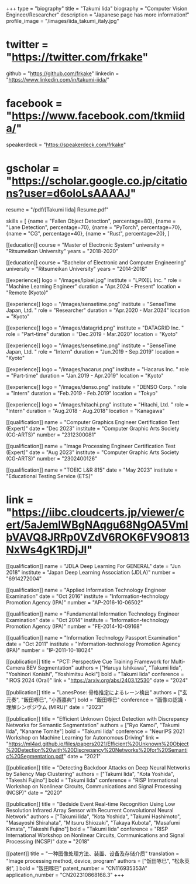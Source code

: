 +++
type = "biography"
title = "Takumi Iida"
biography = "Computer Vision Engineer/Researcher"
description = "Japanese page has more information!"
profile_image = "/images/iida_takumi_italy.jpg"
# twitter = "https://twitter.com/frkake"
github = "https://github.com/frkake"
linkedin = "https://www.linkedin.com/in/takumi-iida/"
# facebook = "https://www.facebook.com/tkmiida/"
speakerdeck = "https://speakerdeck.com/frkake"
# gscholar = "https://scholar.google.co.jp/citations?user=d6oloLsAAAAJ"
resume = "/pdf/[Takumi Iida] Resume.pdf"

skills = [
    {name = "Fallen Object Detection", percentage=80},
    {name = "Lane Detection", percentage=70},
    {name = "PyTorch", percentage=70},
    {name = "CG", percentage=40},
    {name = "Rust", percentage=20},
]

[[education]]
course = "Master of Electronic System"
university = "Ritsumeikan University"
years = "2018-2020"

[[education]]
course = "Bachelor of Electronic and Computer Engineering"
university = "Ritsumeikan University"
years = "2014-2018"

[[experience]]
logo = "/images/lpixel.jpg"
institute = "LPIXEL Inc. "
role = "Machine Learning Engineer"
duration = "Apr.2024 - Present"
location = "Remote (Kyoto)"

[[experience]]
logo = "/images/sensetime.png"
institute = "SenseTime Japan, Ltd. "
role = "Researcher"
duration = "Apr.2020 - Mar.2024"
location = "Kyoto"

[[experience]]
logo = "/images/datagrid.png"
institute = "DATAGRID Inc. "
role = "Part-time"
duration = "Dec.2019 - Mar.2020"
location = "Kyoto"

[[experience]]
logo = "/images/sensetime.png"
institute = "SenseTime Japan, Ltd. "
role = "Intern"
duration = "Jun.2019 - Sep.2019"
location = "Kyoto"

[[experience]]
logo = "/images/hacarus.png"
institute = "Hacarus Inc. "
role = "Part-time"
duration = "Jan.2019 - Apr.2019"
location = "Kyoto"

[[experience]]
logo = "/images/denso.png"
institute = "DENSO Corp. "
role = "Intern"
duration = "Feb.2019 - Feb.2019"
location = "Tokyo"

[[experience]]
logo = "/images/hitachi.png"
institute = "Hitachi, Ltd. "
role = "Intern"
duration = "Aug.2018 - Aug.2018"
location = "Kanagawa"

[[qualification]]
name = "Computer Graphics Engineer Certification Test (Expert)"
date = "Dec 2023"
institute = "Computer Graphic Arts Society (CG-ARTS)"
number = "2312300081"

[[qualification]]
name = "Image Processing Engineer Certification Test (Expert)"
date = "Aug 2023"
institute = "Computer Graphic Arts Society (CG-ARTS)"
number = "2302400126"

[[qualification]]
name = "TOEIC L&R 815"
date = "May 2023"
institute = "Educational Testing Service (ETS)"
# link = "https://iibc.cloudcerts.jp/viewer/cert/5aJemlWBgNAqgu68NgOA5VmIbVAVQ8JRRp0VZdV6ROK6FV9O813NxWs4gK1RDjJl"

[[qualification]]
name = "JDLA Deep Learning For GENERAL"
date = "Jun 2018"
institute = "Japan Deep Learning Association (JDLA)"
number = "6914272004"

[[qualification]]
name = "Applied Information Technology Engineer Examination"
date = "Oct 2016"
institute = "Information-technology Promotion Agency (IPA)"
number = "AP-2016-10-06502"

[[qualification]]
name = "Fundamental Information Technology Engineer Examination"
date = "Oct 2014"
institute = "Information-technology Promotion Agency (IPA)"
number = "FE-2014-10-09168"

[[qualification]]
name = "Information Technology Passport Examination"
date = "Oct 2011"
institute = "Information-technology Promotion Agency (IPA)"
number = "IP-2011-10-18024"

[[publication]]
title = "PCT: Perspective Cue Training Framework for Multi-Camera BEV Segmentation"
authors = ["Haruya Ishikawa", "Takumi Iida", "Yoshinori Konishi", "Yoshimitsu Aoki"]
bold = "Takumi Iida"
conference = "IROS 2024 (Oral)"
link = "https://arxiv.org/abs/2403.12530"
date = "2024"

[[publication]]
title = "LanesPose: 骨格推定によるレーン検出"
authors = ["玄元奏", "飯田啄巳", "小西嘉典"]
bold = "飯田啄巳"
conference = "画像の認識・理解シンポジウム (MIRU)"
date = "2023"

[[publication]]
title = "Efficient Unknown Object Detection with Discrepancy Networks for Semantic Segmentation"
authors = ["Ryo Kamoi", "Takumi Iida", "Kaname Tomite"]
bold = "Takumi Iida"
conference = "NeurIPS 2021 Workshop on Machine Learning for Autonomous Driving"
link = "https://ml4ad.github.io/files/papers2021/Efficient%20Unknown%20Object%20Detection%20with%20Discrepancy%20Networks%20for%20Semantic%20Segmentation.pdf"
date = "2021"

[[publication]]
title = "Detecting Backdoor Attacks on Deep Neural Networks by Saliency Map Clustering"
authors = ["Takumi Iida", "Kota Yoshida", "Takeshi Fujino"]
bold = "Takumi Iida"
conference = "RISP International Workshop on Nonlinear Circuits, Communications and Signal Processing (NCSP)"
date = "2020"

[[publication]]
title = "Bedside Event Real-time Recognition Using Low Resolution Infrared Array Sensor with Recurrent Convolutional Neural Network"
authors = ["Takumi Iida", "Kota Yoshida", "Takumi Hashimoto", "Masayoshi Shirahata", "Mitsuru Shiozaki", "Takaya Kubota", "Masafumi Kimata", "Takeshi Fujino"]
bold = "Takumi Iida"
conference = "RISP International Workshop on Nonlinear Circuits, Communications and Signal Processing (NCSP)"
date = "2018"

[[patent]]
title = "一种图像处理方法、装置、设备及存储介质"
translation = "Image processing method, device, program"
authors = ["饭田啄巳", "松永英树", ]
bold = "饭田啄巳"
patent_number = "CN116935353A"
application_number = "CN202310868168.3"
+++

